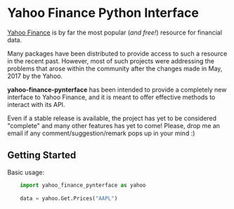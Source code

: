 Yahoo Finance Python Interface
===================

 [Yahoo Finance](https://finance.yahoo.com/) is by far the most popular (_and free!_) resource for financial data. 

Many packages have been distributed to provide access to such a resource in the recent past.
However, most of such projects were addressing the problems that arose within the community after the changes made in May, 2017 by the Yahoo.

**yahoo-finance-pynterface** has been intended to provide a completely new interface to Yahoo Finance,
and it is meant to offer effective methods to interact with its API. 

Even if a stable release is available, the project has yet to be considered "complete" and many other features has yet to come!
Please, drop me an email if any comment/suggestion/remark pops up in your mind :)


Getting Started
-------------------

Basic usage:

```python
    import yahoo_finance_pynterface as yahoo
    
    data = yahoo.Get.Prices("AAPL")
```

